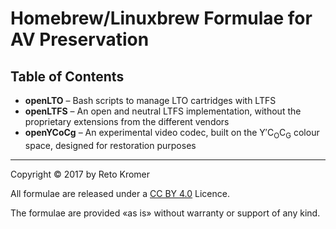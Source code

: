 # Homebrew/Linuxbrew Formulae for AV Preservation

## Table of Contents

- **openLTO** – Bash scripts to manage LTO cartridges with LTFS
- **openLTFS** – An open and neutral LTFS implementation, without the proprietary extensions from the different vendors
- **openYCoCg** – An experimental video codec, built on the Y′C<sub>O</sub>C<sub>G</sub> colour space, designed for restoration purposes

---

Copyright © 2017 by Reto Kromer

All formulae are released under a [CC BY 4.0](https://creativecommons.org/licenses/by/4.0/) Licence.

The formulae are provided «as is» without warranty or support of any kind.
